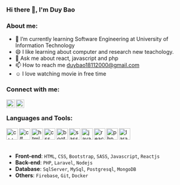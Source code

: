 ### Hi there 👋, I'm Duy Bao


### About me:

- 🌱 I’m currently learning Software Engineering at University of Information Technology
- 😄 I like learning about computer and research new teachology.
- 💬 Ask me about react, javascript and php
- 📫 How to reach me duybao18112000@gmail.com
- :relaxed: I love watching movie in free time
### Connect with me:
[<img align="left" alt="linkedin" width="22px" src="https://play-lh.googleusercontent.com/kMofEFLjobZy_bCuaiDogzBcUT-dz3BBbOrIEjJ-hqOabjK8ieuevGe6wlTD15QzOqw" />][linkedin]

[<img align="left" alt="facebook" width="22px" src="https://www.facebook.com/images/fb_icon_325x325.png" />][facebook]

<br />

### Languages and Tools:
<p>
<img align="left" alt="c++" width="30px" src="https://upload.wikimedia.org/wikipedia/commons/thumb/1/18/ISO_C%2B%2B_Logo.svg/150px-ISO_C%2B%2B_Logo.svg.png" />

<img align="left" alt="c#" width="30px" src="https://cdn.blob.lionpham.com/uploads/2016/08/c-Sharp.png" />

<img align="left" alt="html" width="30px" src="https://upload.wikimedia.org/wikipedia/commons/thumb/8/80/HTML5_logo_resized.svg/1200px-HTML5_logo_resized.svg.png" />

<img align="left" alt="css" width="30px" src="https://upload.wikimedia.org/wikipedia/commons/thumb/d/d5/CSS3_logo_and_wordmark.svg/1200px-CSS3_logo_and_wordmark.svg.png" />

<img align="left" alt="bootstrap" width="30px" src="https://getbootstrap.com/docs/4.6/assets/brand/bootstrap-social-logo.png" />

<img align="left" alt="sass" width="30px" src="https://upload.wikimedia.org/wikipedia/commons/thumb/9/96/Sass_Logo_Color.svg/1200px-Sass_Logo_Color.svg.png" />

<img align="left" alt="javascript" width="30px" src="https://techvccloud.mediacdn.vn/2018/11/23/js-15429579443112042672363-crop-1542957949936317424252.png" />

<img align="left" alt="reactjs" width="30px" src="https://codelearn.io/Upload/Blog/react-js-co-ban-phan-1-63738082145.3856.jpg" />

<img align="left" alt="php" width="30px" src="https://upload.wikimedia.org/wikipedia/vi/thumb/2/27/PHP-logo.svg/1200px-PHP-logo.svg.png" />

<img align="left" alt="laravel" width="30px" src="https://static-00.iconduck.com/assets.00/laravel-icon-497x512-uwybstke.png" />
</p>

<br />
<br />
<br />

* **Front-end**: `HTML`, `CSS`, `Bootstrap`, `SASS`, `Javascript`, `Reactjs`
* **Back-end**: `PHP`, `Laravel`, `Nodejs`
* **Database**: `SqlServer`, `MySql`, `Postgresql`, `MongoDB`
* **Others**: `Firebase`, `Git`, `Docker`

[linkedin]: https://www.linkedin.com/in/duy-b%E1%BA%A3o-9211a8216/
[facebook]: https://www.facebook.com/profile.php?id=100022065936430

